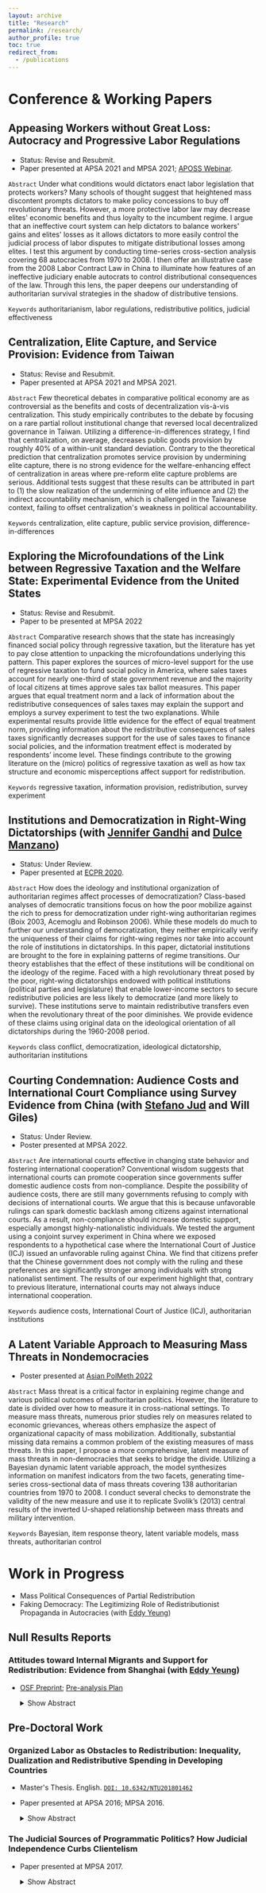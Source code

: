 ```yaml
---
layout: archive
title: "Research"
permalink: /research/
author_profile: true
toc: true
redirect_from:
  - /publications
---
```


# Conference & Working Papers

## Appeasing Workers without Great Loss: Autocracy and Progressive Labor Regulations
* Status: Revise and Resubmit.
* Paper presented at APSA 2021 and MPSA 2021; [APOSS Webinar](https://aposs.cc/schedule/appease-workers-without-losses-autocracy-and-progressive-labor-regulations-by-hsu-yumin-wang/).

`Abstract` 
Under what conditions would dictators enact labor legislation that protects workers? Many schools of thought suggest that heightened mass discontent prompts dictators to make policy concessions to buy off revolutionary threats. However, a more protective labor law may decrease elites' economic benefits and thus loyalty to the incumbent regime. I argue that an ineffective court system can help dictators to balance workers' gains and elites' losses as it allows dictators to more easily control the judicial process of labor disputes to mitigate distributional losses among elites. I test this argument by conducting time-series cross-section analysis covering 68 autocracies from 1970 to 2008. I then offer an illustrative case from the 2008 Labor Contract Law in China to illuminate how features of an ineffective judiciary enable autocrats to control distributional consequences of the law. Through this lens, the paper deepens our understanding of authoritarian survival strategies in the shadow of distributive tensions.

`Keywords` authoritarianism, labor regulations, redistributive politics, judicial effectiveness

## Centralization, Elite Capture, and Service Provision: Evidence from Taiwan
* Status: Revise and Resubmit.
* Paper presented at APSA 2021 and MPSA 2021.

`Abstract` 
Few theoretical debates in comparative political economy are as controversial as the benefits and costs of decentralization vis-à-vis centralization. This study empirically contributes to the debate by focusing on a rare partial rollout institutional change that reversed local decentralized governance in Taiwan. Utilizing a difference-in-differences strategy, I find that centralization, on average, decreases public goods provision by roughly 40% of a within-unit standard deviation. Contrary to the theoretical prediction that centralization promotes service provision by undermining elite capture, there is no strong evidence for the welfare-enhancing effect of centralization in areas where pre-reform elite capture problems are serious. Additional tests suggest that these results can be attributed in part to (1) the slow realization of the undermining of elite influence and (2) the indirect accountability mechanism, which is challenged in the Taiwanese context, failing to offset centralization's weakness in political accountability.

`Keywords` centralization, elite capture, public service provision, difference-in-differences

## Exploring the Microfoundations of the Link between Regressive Taxation and the Welfare State: Experimental Evidence from the United States
* Status: Revise and Resubmit.
* Paper to be presented at MPSA 2022

`Abstract` 
Comparative research shows that the state has increasingly financed social policy through regressive taxation, but the literature has yet to pay close attention to unpacking the microfoundations underlying this pattern. This paper explores the sources of micro-level support for the use of regressive taxation to fund social policy in America, where sales taxes account for nearly one-third of state government revenue and the majority of local citizens at times approve sales tax ballot measures. This paper argues that equal treatment norm and a lack of information about the redistributive consequences of sales taxes may explain the support and employs a survey experiment to test the two explanations. While experimental results provide little evidence for the effect of equal treatment norm, providing information about the redistributive consequences of sales taxes significantly decreases support for the use of sales taxes to finance social policies, and the information treatment effect is moderated by respondents’ income level. These findings contribute to the growing literature on the (micro) politics of regressive taxation as well as how tax structure and economic misperceptions affect support for redistribution.

`Keywords` regressive taxation, information provision, redistribution, survey experiment

## Institutions and Democratization in Right-Wing Dictatorships (with [Jennifer Gandhi](https://www.jennifergandhi.com/) and [Dulce Manzano](http://webs.ucm.es/info/socio6ed/main/Fichas%20personal/DulceManzano/DulceManzano.htm))
* Status: Under Review.
* Paper presented at [ECPR 2020](https://ecpr.eu/Events/Event/PaperDetails/55046).

`Abstract` 
How does the ideology and institutional organization of authoritarian regimes affect processes of democratization? Class-based analyses of democratic transitions focus on how the poor mobilize against the rich to press for democratization under right-wing authoritarian regimes (Boix 2003, Acemoglu and Robinson 2006). While these models do much to further our understanding of democratization, they neither empirically verify the uniqueness of their claims for right-wing regimes nor take into account the role of institutions in dictatorships. In this paper, dictatorial institutions are brought to the fore in explaining patterns of regime transitions. Our theory establishes that the effect of these institutions will be conditional on the ideology of the regime. Faced with a high revolutionary threat posed by the poor, right-wing dictatorships endowed with political institutions (political parties and legislature) that enable lower-income sectors to secure redistributive policies are less likely to democratize (and more likely to survive). These institutions serve to maintain redistributive transfers even when the revolutionary threat of the poor diminishes. We provide evidence of these claims using original data on the ideological orientation of all dictatorships during the 1960-2008 period.

`Keywords` class conflict, democratization, ideological dictatorship, authoritarian institutions

## Courting Condemnation: Audience Costs and International Court Compliance using Survey Evidence from China (with [Stefano Jud](http://stefanojud.com/) and Will Giles)
* Status: Under Review.
* Poster presented at MPSA 2022.

`Abstract` 
Are international courts effective in changing state behavior and fostering international cooperation? Conventional wisdom suggests that international courts can promote cooperation since governments suffer domestic audience costs from non-compliance. Despite the possibility of audience costs, there are still many governments refusing to comply with decisions of international courts. We argue that this is because unfavorable rulings can spark domestic backlash among citizens against international courts. As a result, non-compliance should increase domestic support, especially amongst highly-nationalistic individuals. We tested the argument using a conjoint survey experiment in China where we exposed respondents to a hypothetical case where the International Court of Justice (ICJ) issued an unfavorable ruling against China. We find that citizens prefer that the Chinese government does not comply with the ruling and these preferences are significantly stronger among individuals with strong nationalist sentiment. The results of our experiment highlight that, contrary to previous literature, international courts may not always induce international cooperation.

`Keywords` audience costs, International Court of Justice (ICJ), authoritarian institutions

## A Latent Variable Approach to Measuring Mass Threats in Nondemocracies

* Poster presented at [Asian PolMeth 2022](https://asianpolmeth.github.io/AsianPolmeth2022/index.html)

`Abstract` 
Mass threat is a critical factor in explaining regime change and various political outcomes of authoritarian politics. However, the literature to date is divided over how to measure it in cross-national settings. To measure mass threats, numerous prior studies rely on measures related to economic grievances, whereas others emphasize the aspect of organizational capacity of mass mobilization. Additionally, substantial missing data remains a common problem of the existing measures of mass threats. In this paper, I propose a more comprehensive, latent measure of mass threats in non-democracies that seeks to bridge the divide. Utilizing a Bayesian dynamic latent variable approach, the model synthesizes information on manifest indicators from the two facets, generating time-series cross-sectional data of mass threats covering 138 authoritarian countries from 1970 to 2008. I conduct several checks to demonstrate the validity of the new measure and use it to replicate Svolik’s (2013) central results of the inverted U-shaped relationship between mass threats and military intervention.

`Keywords` Bayesian, item response theory, latent variable models, mass threats, authoritarian control

# Work in Progress

* Mass Political Consequences of Partial Redistribution
* Faking Democracy: The Legitimizing Role of Redistributionist Propaganda in Autocracies (with [Eddy Yeung](https://eddy-yeung.github.io/))

## Null Results Reports

### Attitudes toward Internal Migrants and Support for Redistribution: Evidence from Shanghai (with [Eddy Yeung](https://eddy-yeung.github.io/))
* [OSF Preprint](https://osf.io/eymhu/); [Pre-analysis Plan](https://osf.io/fg2d6)

    <details>
      <summary>Show Abstract</summary>

      Three mechanisms by which anti-migrant attitudes affect redistribution support are known in the current literature: fiscal burden, welfare chauvinism, and labor market competition. Leveraging the unique context of Shanghai—where internal migrants are often unwelcomed by the locals and where the hukou system is particularly exclusionary in China—we explore how well these existing theories explain the relationship between anti-migrant attitudes and redistribution support among local Shanghainese. We designed a survey experiment that randomly exposed Shanghainese respondents to a prime about (1) fiscal pressure from rural migrants, (2) cultural differences between Shanghainese and rural migrants, or (3) labor market competition threat from rural migrants. Another randomized subset of respondents received a frame about the decreasingly exclusionary nature of Shanghai's hukou system. Respondents across all treatment groups reported statistically insignificant differences in their redistribution support, compared to the baseline attitudes in the pure control group.
    </details>

## Pre-Doctoral Work

### Organized Labor as Obstacles to Redistribution: Inequality, Dualization and Redistributive Spending in Developing Countries
* Master's Thesis. English. [`DOI: 10.6342/NTU201801462`](https://www.airitilibrary.com/Publication/alDetailedMesh1?DocID=U0001-1107201817083900)
* Paper presented at APSA 2016; MPSA 2016.
    
    <details>
      <summary>Show Abstract</summary>

      Why do some countries redistribute more than others? So far, much of extant work has been confined to the developed countries. This study aims to overcome that drawback, situating this puzzle within the developing world. My argument builds on the reality characterizes most of developing countries: the large size of the informal sector. Combining insider-outsider theory and Meltzer and Richard model, I argue that formal sector workers impede expanding redistributive policies as economic inequality worsens. Labor divide stemming from the segmentation between formal sector and informal sector workers suggests that their preferences for redistributive policies may be different. Furthermore, rising inequality polarizes the discrepancies as a result of more redistribution demanded by the median voter who would be, with high probability, the informal sector worker. In turn, labor market insiders may hinder further redistribution as inequality rises because they may suffer from more taxation to finance more redistributive spending. I buttress this argument by time-series cross-section data covering 18 Latin American countries from 1985 to 2002. This article speaks to the emerging literature on the impact of labor market dualization on welfare regimes around the world.
    </details>



### The Judicial Sources of Programmatic Politics? How Judicial Independence Curbs Clientelism
* Paper presented at MPSA 2017.

    <details>
      <summary>Show Abstract</summary>

    What accounts for transitions from clientelism to programmatic politics? In line with existing dominant approach focusing on increasing electoral costs of clientelism triggered by transformation of economic structure such as economic development, mass education, urbanization, and neoliberal reform, we consider another source of costs neglected by extant literature: judicial independence. We argue that progress in judicial independence, through empowering three sets of agents—liberal judges and prosecutors, opposition parties, and critical citizens, makes it more likely that clientelistic politicians who appropriate public resources and buy votes illegally will be sanctioned by the independent courts. As such, judicial independence serves as an important momemtum that makes it difficult for the functioning of clientelism and thus pave the way for programmatic politics. Our empirical examination is twofold. First, we conduct cross-national analysis using Democratic Accountability and Linkages Project (DALP). Second, we test our argument using time-series cross-section data from V-Dem with 117 countries from 1971 to 1999. The statistical results lend support to our theoretical expectation: judicial independence hampers clientelism (in cross-sectional analysis) and is positive to programmatic linkages (in TSCS analysis). This article contributes to the emergent literature on varieties of democratic linkages.
    </details>

